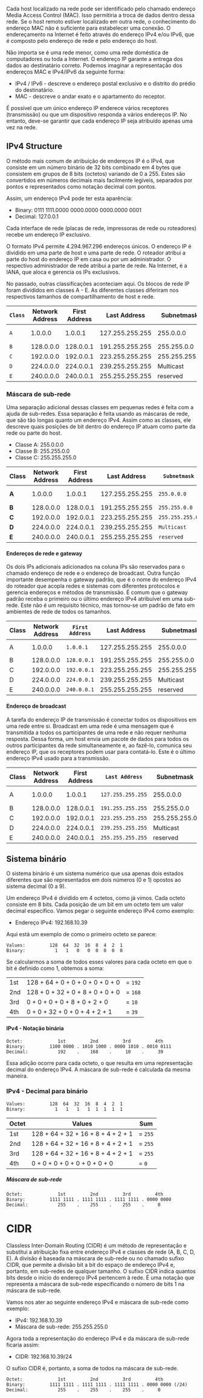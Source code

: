 
Cada host localizado na rede pode ser identificado pelo chamado endereço Media Access Control (MAC). Isso permitiria a troca de dados dentro dessa rede. Se o host remoto estiver localizado em outra rede, o conhecimento do endereço MAC não é suficiente para estabelecer uma conexão. O endereçamento na Internet é feito através do endereço IPv4 e/ou IPv6, que é composto pelo endereço de rede e pelo endereço do host.

Não importa se é uma rede menor, como uma rede doméstica de computadores ou toda a Internet. O endereço IP garante a entrega dos dados ao destinatário correto. Podemos imaginar a representação dos endereços MAC e IPv4/IPv6 da seguinte forma:

- IPv4 / IPv6 - descreve o endereço postal exclusivo e o distrito do prédio do destinatário.
- MAC - descreve o andar exato e o apartamento do receptor.

É possível que um único endereço IP enderece vários receptores (transmissão) ou que um dispositivo responda a vários endereços IP. No entanto, deve-se garantir que cada endereço IP seja atribuído apenas uma vez na rede.

## IPv4 Structure

O método mais comum de atribuição de endereços IP é o IPv4, que consiste em um número binário de 32 bits combinado em 4 bytes que consistem em grupos de 8 bits (octetos) variando de 0 a 255. Estes são convertidos em números decimais mais facilmente legíveis, separados por pontos e representados como notação decimal com pontos.

Assim, um endereço IPv4 pode ter esta aparência:
- Binary: 0111 1111.0000 0000.0000 0000.0000 0001
- Decimal: 127.0.0.1

Cada interface de rede (placas de rede, impressoras de rede ou roteadores) recebe um endereço IP exclusivo.

O formato IPv4 permite 4.294.967.296 endereços únicos. O endereço IP é dividido em uma parte de host e uma parte de rede. O roteador atribui a parte do host do endereço IP em casa ou por um administrador. O respectivo administrador de rede atribui a parte de rede. Na Internet, é a IANA, que aloca e gerencia os IPs exclusivos.

No passado, outras classificações aconteciam aqui. Os blocos de rede IP foram divididos em classes A - E. As diferentes classes diferiram nos respectivos tamanhos de compartilhamento de host e rede.

|**`Class`**|**Network Address**|**First Address**|**Last Address**|**Subnetmask**|**CIDR**|**Subnets**|**IPs**|
|---|---|---|---|---|---|---|---|
|`A`|1.0.0.0|1.0.0.1|127.255.255.255|255.0.0.0|/8|127|16,777,214 + 2|
|`B`|128.0.0.0|128.0.0.1|191.255.255.255|255.255.0.0|/16|16,384|65,534 + 2|
|`C`|192.0.0.0|192.0.0.1|223.255.255.255|255.255.255.0|/24|2,097,152|254 + 2|
|`D`|224.0.0.0|224.0.0.1|239.255.255.255|Multicast|Multicast|Multicast|Multicast|
|`E`|240.0.0.0|240.0.0.1|255.255.255.255|reserved|reserved|reserved|reserved|




### Máscara de sub-rede

Uma separação adicional dessas classes em pequenas redes é feita com a ajuda de sub-redes. Essa separação é feita usando as máscaras de rede, que são tão longas quanto um endereço IPv4. Assim como as classes, ele descreve quais posições de bit dentro do endereço IP atuam como parte da rede ou parte do host.

- Classe A: 255.0.0.0
- Classe B: 255.255.0.0
- Classe C: 255.255.255.0

|**Class**|**Network Address**|**First Address**|**Last Address**|**`Subnetmask`**|**CIDR**|**Subnets**|**IPs**|
|---|---|---|---|---|---|---|---|
|**A**|1.0.0.0|1.0.0.1|127.255.255.255|`255.0.0.0`|/8|127|16,777,214 + 2|
|**B**|128.0.0.0|128.0.0.1|191.255.255.255|`255.255.0.0`|/16|16,384|65,534 + 2|
|**C**|192.0.0.0|192.0.0.1|223.255.255.255|`255.255.255.0`|/24|2,097,152|254 + 2|
|**D**|224.0.0.0|224.0.0.1|239.255.255.255|`Multicast`|Multicast|Multicast|Multicast|
|**E**|240.0.0.0|240.0.0.1|255.255.255.255|`reserved`|reserved|reserved|reserved|


#### Endereços de rede e gateway

Os dois IPs adicionais adicionados na coluna IPs são reservados para o chamado endereço de rede e o endereço de broadcast. Outra função importante desempenha o gateway padrão, que é o nome do endereço IPv4 do roteador que acopla redes e sistemas com diferentes protocolos e gerencia endereços e métodos de transmissão. É comum que o gateway padrão receba o primeiro ou o último endereço IPv4 atribuível em uma sub-rede. Este não é um requisito técnico, mas tornou-se um padrão de fato em ambientes de rede de todos os tamanhos.

|**Class**|**Network Address**|**`First Address`**|**Last Address**|**Subnetmask**|**CIDR**|**Subnets**|**`IPs`**|
|---|---|---|---|---|---|---|---|
|A|1.0.0.0|`1.0.0.1`|127.255.255.255|255.0.0.0|/8|127|16,777,214 `+ 2`|
|B|128.0.0.0|`128.0.0.1`|191.255.255.255|255.255.0.0|/16|16,384|65,534 `+ 2`|
|C|192.0.0.0|`192.0.0.1`|223.255.255.255|255.255.255.0|/24|2,097,152|254 `+ 2`|
|D|224.0.0.0|`224.0.0.1`|239.255.255.255|Multicast|Multicast|Multicast|Multicast|
|E|240.0.0.0|`240.0.0.1`|255.255.255.255|reserved|reserved|reserved|reserved|



#### Endereço de broadcast

A tarefa do endereço IP de transmissão é conectar todos os dispositivos em uma rede entre si. Broadcast em uma rede é uma mensagem que é transmitida a todos os participantes de uma rede e não requer nenhuma resposta. Dessa forma, um host envia um pacote de dados para todos os outros participantes da rede simultaneamente e, ao fazê-lo, comunica seu endereço IP, que os receptores podem usar para contatá-lo. Este é o último endereço IPv4 usado para a transmissão.

|**Class**|**Network Address**|**First Address**|**`Last Address`**|**Subnetmask**|**CIDR**|**Subnets**|**IPs**|
|---|---|---|---|---|---|---|---|
|A|1.0.0.0|1.0.0.1|`127.255.255.255`|255.0.0.0|/8|127|16,777,214 + 2|
|B|128.0.0.0|128.0.0.1|`191.255.255.255`|255.255.0.0|/16|16,384|65,534 + 2|
|C|192.0.0.0|192.0.0.1|`223.255.255.255`|255.255.255.0|/24|2,097,152|254 + 2|
|D|224.0.0.0|224.0.0.1|`239.255.255.255`|Multicast|Multicast|Multicast|Multicast|
|E|240.0.0.0|240.0.0.1|`255.255.255.255`|reserved|reserved|reserved|reserved|


## Sistema binário

O sistema binário é um sistema numérico que usa apenas dois estados diferentes que são representados em dois números (0 e 1) opostos ao sistema decimal (0 a 9).

Um endereço IPv4 é dividido em 4 octetos, como já vimos. Cada octeto consiste em 8 bits. Cada posição de um bit em um octeto tem um valor decimal específico. Vamos pegar o seguinte endereço IPv4 como exemplo:

- Endereço IPv4:  192.168.10.39

Aqui está um exemplo de como o primeiro octeto se parece:

```shell-session
Values:         128  64  32  16  8  4  2  1
Binary:           1   1   0   0  0  0  0  0
```

Se calcularmos a soma de todos esses valores para cada octeto em que o bit é definido como 1, obtemos a soma:

|   |   |   |
|---|---|---|
|1st|128 + 64 + 0 + 0 + 0 + 0 + 0 + 0|= `192`|
|2nd|128 + 0 + 32 + 0 + 8 + 0 + 0 + 0|= `168`|
|3rd|0 + 0 + 0 + 0 + 8 + 0 + 2 + 0|= `10`|
|4th|0 + 0 + 32 + 0 + 0 + 4 + 2 + 1|= `39`|

#### IPv4 - Notação binária

```shell-session
Octet:             1st         2nd         3rd         4th
Binary:         1100 0000 . 1010 1000 . 0000 1010 . 0010 0111
Decimal:           192    .    168    .     10    .     39
```

Essa adição ocorre para cada octeto, o que resulta em uma representação decimal do endereço IPv4. A máscara de sub-rede é calculada da mesma maneira.

### IPv4 - Decimal para binário

```shell-session
Values:         128  64  32  16  8  4  2  1
Binary:           1   1   1   1  1  1  1  1
```

|**Octet**|**Values**|**Sum**|
|---|---|---|
|1st|128 + 64 + 32 + 16 + 8 + 4 + 2 + 1|= `255`|
|2nd|128 + 64 + 32 + 16 + 8 + 4 + 2 + 1|= `255`|
|3rd|128 + 64 + 32 + 16 + 8 + 4 + 2 + 1|= `255`|
|4th|0 + 0 + 0 + 0 + 0 + 0 + 0 + 0|= `0`|

##### Máscara de sub-rede

```shell-session
Octet:             1st         2nd         3rd         4th
Binary:         1111 1111 . 1111 1111 . 1111 1111 . 0000 0000
Decimal:           255    .    255    .    255    .     0
```

# CIDR

Classless Inter-Domain Routing (CIDR) é um método de representação e substitui a atribuição fixa entre endereço IPv4 e classes de rede (A, B, C, D, E). A divisão é baseada na máscara de sub-rede ou no chamado sufixo CIDR, que permite a divisão bit a bit do espaço de endereço IPv4 e, portanto, em sub-redes de qualquer tamanho. O sufixo CIDR indica quantos bits desde o início do endereço IPv4 pertencem à rede. É uma notação que representa a máscara de sub-rede especificando o número de bits 1 na máscara de sub-rede.

Vamos nos ater ao seguinte endereço IPv4 e máscara de sub-rede como exemplo:
- IPv4: 192.168.10.39
- Máscara de sub-rede: 255.255.255.0

Agora toda a representação do endereço IPv4 e da máscara de sub-rede ficaria assim:
- CIDR: 192.168.10.39/24

O sufixo CIDR é, portanto, a soma de todos na máscara de sub-rede.

```shell-session
Octet:             1st         2nd         3rd         4th
Binary:         1111 1111 . 1111 1111 . 1111 1111 . 0000 0000 (/24)
Decimal:           255    .    255    .    255    .     0
```
